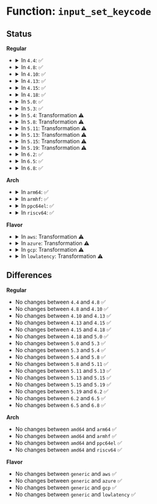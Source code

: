 # Function: <code>input_set_keycode</code>

## Status
<b>Regular</b>
<ul>
<li>
<details>
<summary>In <code>4.4</code>: ✅</summary>

```c
int input_set_keycode(struct input_dev *dev, const struct input_keymap_entry *ke);
```

**Collision:** Unique Global

**Inline:** No

**Transformation:** False

**Instances:**

```
In drivers/input/input.c (ffffffff816699b0)
Location: drivers/input/input.c:896
Inline: False
Direct callers:
  - drivers/tty/vt/keyboard.c:setkeycode_helper
  - drivers/input/evdev.c:evdev_handle_set_keycode
  - drivers/input/evdev.c:evdev_handle_set_keycode_v2
```
**Symbols:**

```
ffffffff816699b0-ffffffff81669ab9: input_set_keycode (STB_GLOBAL)
```
</details>
</li>
<li>
<details>
<summary>In <code>4.8</code>: ✅</summary>

```c
int input_set_keycode(struct input_dev *dev, const struct input_keymap_entry *ke);
```

**Collision:** Unique Global

**Inline:** No

**Transformation:** False

**Instances:**

```
In drivers/input/input.c (ffffffff816c9c50)
Location: drivers/input/input.c:895
Inline: False
Direct callers:
  - drivers/tty/vt/keyboard.c:setkeycode_helper
  - drivers/input/evdev.c:evdev_handle_set_keycode_v2
  - drivers/input/evdev.c:evdev_handle_set_keycode
```
**Symbols:**

```
ffffffff816c9c50-ffffffff816c9d4b: input_set_keycode (STB_GLOBAL)
```
</details>
</li>
<li>
<details>
<summary>In <code>4.10</code>: ✅</summary>

```c
int input_set_keycode(struct input_dev *dev, const struct input_keymap_entry *ke);
```

**Collision:** Unique Global

**Inline:** No

**Transformation:** False

**Instances:**

```
In drivers/input/input.c (ffffffff816f7c30)
Location: drivers/input/input.c:895
Inline: False
Direct callers:
  - drivers/tty/vt/keyboard.c:setkeycode_helper
  - drivers/input/evdev.c:evdev_handle_set_keycode_v2
  - drivers/input/evdev.c:evdev_handle_set_keycode
```
**Symbols:**

```
ffffffff816f7c30-ffffffff816f7d2b: input_set_keycode (STB_GLOBAL)
```
</details>
</li>
<li>
<details>
<summary>In <code>4.13</code>: ✅</summary>

```c
int input_set_keycode(struct input_dev *dev, const struct input_keymap_entry *ke);
```

**Collision:** Unique Global

**Inline:** No

**Transformation:** False

**Instances:**

```
In drivers/input/input.c (ffffffff8170d6d0)
Location: drivers/input/input.c:895
Inline: False
Direct callers:
  - drivers/tty/vt/keyboard.c:setkeycode_helper
  - drivers/input/evdev.c:evdev_handle_set_keycode_v2
  - drivers/input/evdev.c:evdev_handle_set_keycode
```
**Symbols:**

```
ffffffff8170d6d0-ffffffff8170d7c7: input_set_keycode (STB_GLOBAL)
```
</details>
</li>
<li>
<details>
<summary>In <code>4.15</code>: ✅</summary>

```c
int input_set_keycode(struct input_dev *dev, const struct input_keymap_entry *ke);
```

**Collision:** Unique Global

**Inline:** No

**Transformation:** False

**Instances:**

```
In drivers/input/input.c (ffffffff8177e910)
Location: drivers/input/input.c:895
Inline: False
Direct callers:
  - drivers/tty/vt/keyboard.c:setkeycode_helper
  - drivers/input/evdev.c:evdev_handle_set_keycode_v2
  - drivers/input/evdev.c:evdev_handle_set_keycode
```
**Symbols:**

```
ffffffff8177e910-ffffffff8177ea0d: input_set_keycode (STB_GLOBAL)
```
</details>
</li>
<li>
<details>
<summary>In <code>4.18</code>: ✅</summary>

```c
int input_set_keycode(struct input_dev *dev, const struct input_keymap_entry *ke);
```

**Collision:** Unique Global

**Inline:** No

**Transformation:** False

**Instances:**

```
In drivers/input/input.c (ffffffff817bf930)
Location: drivers/input/input.c:903
Inline: False
Direct callers:
  - drivers/tty/vt/keyboard.c:setkeycode_helper
  - drivers/input/evdev.c:evdev_handle_set_keycode_v2
  - drivers/input/evdev.c:evdev_handle_set_keycode
```
**Symbols:**

```
ffffffff817bf930-ffffffff817bfa28: input_set_keycode (STB_GLOBAL)
```
</details>
</li>
<li>
<details>
<summary>In <code>5.0</code>: ✅</summary>

```c
int input_set_keycode(struct input_dev *dev, const struct input_keymap_entry *ke);
```

**Collision:** Unique Global

**Inline:** No

**Transformation:** False

**Instances:**

```
In drivers/input/input.c (ffffffff817e6de0)
Location: drivers/input/input.c:903
Inline: False
Direct callers:
  - drivers/tty/vt/keyboard.c:setkeycode_helper
  - drivers/input/evdev.c:evdev_handle_set_keycode_v2
  - drivers/input/evdev.c:evdev_handle_set_keycode
```
**Symbols:**

```
ffffffff817e6de0-ffffffff817e6ed8: input_set_keycode (STB_GLOBAL)
```
</details>
</li>
<li>
<details>
<summary>In <code>5.3</code>: ✅</summary>

```c
int input_set_keycode(struct input_dev *dev, const struct input_keymap_entry *ke);
```

**Collision:** Unique Global

**Inline:** No

**Transformation:** False

**Instances:**

```
In drivers/input/input.c (ffffffff81827810)
Location: drivers/input/input.c:899
Inline: False
Direct callers:
  - drivers/tty/vt/keyboard.c:setkeycode_helper
  - drivers/input/evdev.c:evdev_handle_set_keycode_v2
  - drivers/input/evdev.c:evdev_handle_set_keycode
```
**Symbols:**

```
ffffffff81827810-ffffffff81827912: input_set_keycode (STB_GLOBAL)
```
</details>
</li>
<li>
<details>
<summary>In <code>5.4</code>: Transformation ⚠️</summary>

```c
int input_set_keycode(struct input_dev *dev, const struct input_keymap_entry *ke);
```

**Collision:** Unique Global

**Inline:** No

**Transformation:** True

**Instances:**

```
In drivers/input/input.c (0)
Location: drivers/input/input.c:926
Inline: False
Direct callers:
  - drivers/tty/vt/keyboard.c:setkeycode_helper
  - drivers/input/evdev.c:evdev_handle_set_keycode_v2
  - drivers/input/evdev.c:evdev_handle_set_keycode
```
**Symbols:**

```
ffffffff81859767-ffffffff81859796: input_set_keycode.cold (STB_LOCAL)
ffffffff81858d70-ffffffff81858e76: input_set_keycode (STB_GLOBAL)
```
</details>
</li>
<li>
<details>
<summary>In <code>5.8</code>: Transformation ⚠️</summary>

```c
int input_set_keycode(struct input_dev *dev, const struct input_keymap_entry *ke);
```

**Collision:** Unique Global

**Inline:** No

**Transformation:** True

**Instances:**

```
In drivers/input/input.c (0)
Location: drivers/input/input.c:926
Inline: False
Direct callers:
  - drivers/tty/vt/keyboard.c:setkeycode_helper
  - drivers/input/evdev.c:evdev_handle_set_keycode_v2
  - drivers/input/evdev.c:evdev_handle_set_keycode
```
**Symbols:**

```
ffffffff8192c30b-ffffffff8192c33a: input_set_keycode.cold (STB_LOCAL)
ffffffff8192a750-ffffffff8192a856: input_set_keycode (STB_GLOBAL)
```
</details>
</li>
<li>
<details>
<summary>In <code>5.11</code>: Transformation ⚠️</summary>

```c
int input_set_keycode(struct input_dev *dev, const struct input_keymap_entry *ke);
```

**Collision:** Unique Global

**Inline:** No

**Transformation:** True

**Instances:**

```
In drivers/input/input.c (0)
Location: drivers/input/input.c:930
Inline: False
Direct callers:
  - drivers/tty/vt/keyboard.c:setkeycode_helper
  - drivers/input/evdev.c:evdev_handle_set_keycode_v2
  - drivers/input/evdev.c:evdev_handle_set_keycode
```
**Symbols:**

```
ffffffff81c23320-ffffffff81c2334f: input_set_keycode.cold (STB_LOCAL)
ffffffff81931960-ffffffff81931a66: input_set_keycode (STB_GLOBAL)
```
</details>
</li>
<li>
<details>
<summary>In <code>5.13</code>: Transformation ⚠️</summary>

```c
int input_set_keycode(struct input_dev *dev, const struct input_keymap_entry *ke);
```

**Collision:** Unique Global

**Inline:** No

**Transformation:** True

**Instances:**

```
In drivers/input/input.c (0)
Location: drivers/input/input.c:930
Inline: False
Direct callers:
  - drivers/tty/vt/keyboard.c:setkeycode_helper
  - drivers/input/evdev.c:evdev_handle_set_keycode_v2
  - drivers/input/evdev.c:evdev_handle_set_keycode
```
**Symbols:**

```
ffffffff81c15416-ffffffff81c15445: input_set_keycode.cold (STB_LOCAL)
ffffffff81914cd0-ffffffff81914dd6: input_set_keycode (STB_GLOBAL)
```
</details>
</li>
<li>
<details>
<summary>In <code>5.15</code>: Transformation ⚠️</summary>

```c
int input_set_keycode(struct input_dev *dev, const struct input_keymap_entry *ke);
```

**Collision:** Unique Global

**Inline:** No

**Transformation:** True

**Instances:**

```
In drivers/input/input.c (0)
Location: drivers/input/input.c:930
Inline: False
Direct callers:
  - drivers/tty/vt/keyboard.c:setkeycode_helper
  - drivers/input/evdev.c:evdev_handle_set_keycode_v2
  - drivers/input/evdev.c:evdev_handle_set_keycode
```
**Symbols:**

```
ffffffff81d2329b-ffffffff81d232ca: input_set_keycode.cold (STB_LOCAL)
ffffffff819b6e60-ffffffff819b6f66: input_set_keycode (STB_GLOBAL)
```
</details>
</li>
<li>
<details>
<summary>In <code>5.19</code>: Transformation ⚠️</summary>

```c
int input_set_keycode(struct input_dev *dev, const struct input_keymap_entry *ke);
```

**Collision:** Unique Global

**Inline:** No

**Transformation:** True

**Instances:**

```
In drivers/input/input.c (0)
Location: drivers/input/input.c:977
Inline: False
Direct callers:
  - drivers/tty/vt/keyboard.c:setkeycode_helper
  - drivers/input/evdev.c:evdev_handle_set_keycode_v2
  - drivers/input/evdev.c:evdev_handle_set_keycode
```
**Symbols:**

```
ffffffff81eef0ad-ffffffff81eef0da: input_set_keycode.cold (STB_LOCAL)
ffffffff81b16bb0-ffffffff81b16cc2: input_set_keycode (STB_GLOBAL)
```
</details>
</li>
<li>
<details>
<summary>In <code>6.2</code>: ✅</summary>

```c
int input_set_keycode(struct input_dev *dev, const struct input_keymap_entry *ke);
```

**Collision:** Unique Global

**Inline:** No

**Transformation:** False

**Instances:**

```
In drivers/input/input.c (ffffffff81ca8020)
Location: drivers/input/input.c:952
Inline: False
Direct callers:
  - drivers/tty/vt/keyboard.c:setkeycode_helper
  - drivers/input/evdev.c:evdev_handle_set_keycode_v2
  - drivers/input/evdev.c:evdev_handle_set_keycode
```
**Symbols:**

```
ffffffff81ca8020-ffffffff81ca81a5: input_set_keycode (STB_GLOBAL)
```
</details>
</li>
<li>
<details>
<summary>In <code>6.5</code>: ✅</summary>

```c
int input_set_keycode(struct input_dev *dev, const struct input_keymap_entry *ke);
```

**Collision:** Unique Global

**Inline:** No

**Transformation:** False

**Instances:**

```
In drivers/input/input.c (ffffffff81d0f530)
Location: drivers/input/input.c:955
Inline: False
Direct callers:
  - drivers/tty/vt/keyboard.c:setkeycode_helper
  - drivers/input/evdev.c:evdev_handle_set_keycode_v2
  - drivers/input/evdev.c:evdev_handle_set_keycode
```
**Symbols:**

```
ffffffff81d0f530-ffffffff81d0f6b5: input_set_keycode (STB_GLOBAL)
```
</details>
</li>
<li>
<details>
<summary>In <code>6.8</code>: ✅</summary>

```c
int input_set_keycode(struct input_dev *dev, const struct input_keymap_entry *ke);
```

**Collision:** Unique Global

**Inline:** No

**Transformation:** False

**Instances:**

```
In drivers/input/input.c (ffffffff81dc5130)
Location: drivers/input/input.c:955
Inline: False
Direct callers:
  - drivers/tty/vt/keyboard.c:setkeycode_helper
  - drivers/input/evdev.c:evdev_handle_set_keycode_v2
  - drivers/input/evdev.c:evdev_handle_set_keycode
```
**Symbols:**

```
ffffffff81dc5130-ffffffff81dc52b5: input_set_keycode (STB_GLOBAL)
```
</details>
</li>
</ul>
<b>Arch</b>
<ul>
<li>
<details>
<summary>In <code>arm64</code>: ✅</summary>

```c
int input_set_keycode(struct input_dev *dev, const struct input_keymap_entry *ke);
```

**Collision:** Unique Global

**Inline:** No

**Transformation:** False

**Instances:**

```
In drivers/input/input.c (ffff800010a98db8)
Location: drivers/input/input.c:926
Inline: False
Direct callers:
  - drivers/tty/vt/keyboard.c:setkeycode_helper
  - drivers/input/evdev.c:evdev_handle_set_keycode_v2
  - drivers/input/evdev.c:evdev_handle_set_keycode
```
**Symbols:**

```
ffff800010a98db8-ffff800010a98f6c: input_set_keycode (STB_GLOBAL)
```
</details>
</li>
<li>
<details>
<summary>In <code>armhf</code>: ✅</summary>

```c
int input_set_keycode(struct input_dev *dev, const struct input_keymap_entry *ke);
```

**Collision:** Unique Global

**Inline:** No

**Transformation:** False

**Instances:**

```
In drivers/input/input.c (c0b7ab2c)
Location: drivers/input/input.c:926
Inline: False
Direct callers:
  - drivers/tty/vt/keyboard.c:setkeycode_helper
  - drivers/input/evdev.c:evdev_handle_set_keycode_v2
  - drivers/input/evdev.c:evdev_handle_set_keycode
```
**Symbols:**

```
c0b7ab2c-c0b7ac7c: input_set_keycode (STB_GLOBAL)
```
</details>
</li>
<li>
<details>
<summary>In <code>ppc64el</code>: ✅</summary>

```c
int input_set_keycode(struct input_dev *dev, const struct input_keymap_entry *ke);
```

**Collision:** Unique Global

**Inline:** No

**Transformation:** False

**Instances:**

```
In drivers/input/input.c (c000000000b77e30)
Location: drivers/input/input.c:926
Inline: False
Direct callers:
  - drivers/tty/vt/keyboard.c:setkeycode_helper
  - drivers/input/evdev.c:evdev_handle_set_keycode_v2
  - drivers/input/evdev.c:evdev_handle_set_keycode
```
**Symbols:**

```
c000000000b77e30-c000000000b77ff4: input_set_keycode (STB_GLOBAL)
```
</details>
</li>
<li>
<details>
<summary>In <code>riscv64</code>: ✅</summary>

```c
int input_set_keycode(struct input_dev *dev, const struct input_keymap_entry *ke);
```

**Collision:** Unique Global

**Inline:** No

**Transformation:** False

**Instances:**

```
In drivers/input/input.c (ffffffe0006a9b28)
Location: drivers/input/input.c:926
Inline: False
Direct callers:
  - drivers/tty/vt/keyboard.c:setkeycode_helper
  - drivers/input/evdev.c:evdev_handle_set_keycode_v2
  - drivers/input/evdev.c:evdev_handle_set_keycode
```
**Symbols:**

```
ffffffe0006a9b28-ffffffe0006a9c2e: input_set_keycode (STB_GLOBAL)
```
</details>
</li>
</ul>
<b>Flavor</b>
<ul>
<li>
<details>
<summary>In <code>aws</code>: Transformation ⚠️</summary>

```c
int input_set_keycode(struct input_dev *dev, const struct input_keymap_entry *ke);
```

**Collision:** Unique Global

**Inline:** No

**Transformation:** True

**Instances:**

```
In drivers/input/input.c (0)
Location: drivers/input/input.c:926
Inline: False
Direct callers:
  - drivers/tty/vt/keyboard.c:setkeycode_helper
  - drivers/input/evdev.c:evdev_handle_set_keycode_v2
  - drivers/input/evdev.c:evdev_handle_set_keycode
```
**Symbols:**

```
ffffffff8180e777-ffffffff8180e7a6: input_set_keycode.cold (STB_LOCAL)
ffffffff8180dd80-ffffffff8180de86: input_set_keycode (STB_GLOBAL)
```
</details>
</li>
<li>
<details>
<summary>In <code>azure</code>: Transformation ⚠️</summary>

```c
int input_set_keycode(struct input_dev *dev, const struct input_keymap_entry *ke);
```

**Collision:** Unique Global

**Inline:** No

**Transformation:** True

**Instances:**

```
In drivers/input/input.c (0)
Location: drivers/input/input.c:926
Inline: False
Direct callers:
  - drivers/tty/vt/keyboard.c:setkeycode_helper
  - drivers/input/evdev.c:evdev_handle_set_keycode_v2
  - drivers/input/evdev.c:evdev_handle_set_keycode
```
**Symbols:**

```
ffffffff817d5ec7-ffffffff817d5ef6: input_set_keycode.cold (STB_LOCAL)
ffffffff817d54d0-ffffffff817d55d6: input_set_keycode (STB_GLOBAL)
```
</details>
</li>
<li>
<details>
<summary>In <code>gcp</code>: Transformation ⚠️</summary>

```c
int input_set_keycode(struct input_dev *dev, const struct input_keymap_entry *ke);
```

**Collision:** Unique Global

**Inline:** No

**Transformation:** True

**Instances:**

```
In drivers/input/input.c (0)
Location: drivers/input/input.c:926
Inline: False
Direct callers:
  - drivers/tty/vt/keyboard.c:setkeycode_helper
  - drivers/input/evdev.c:evdev_handle_set_keycode_v2
  - drivers/input/evdev.c:evdev_handle_set_keycode
```
**Symbols:**

```
ffffffff8184d8f7-ffffffff8184d926: input_set_keycode.cold (STB_LOCAL)
ffffffff8184cf00-ffffffff8184d006: input_set_keycode (STB_GLOBAL)
```
</details>
</li>
<li>
<details>
<summary>In <code>lowlatency</code>: Transformation ⚠️</summary>

```c
int input_set_keycode(struct input_dev *dev, const struct input_keymap_entry *ke);
```

**Collision:** Unique Global

**Inline:** No

**Transformation:** True

**Instances:**

```
In drivers/input/input.c (0)
Location: drivers/input/input.c:926
Inline: False
Direct callers:
  - drivers/tty/vt/keyboard.c:setkeycode_helper
  - drivers/input/evdev.c:evdev_handle_set_keycode_v2
  - drivers/input/evdev.c:evdev_handle_set_keycode
```
**Symbols:**

```
ffffffff81868ad1-ffffffff81868b00: input_set_keycode.cold (STB_LOCAL)
ffffffff818680c0-ffffffff818681c6: input_set_keycode (STB_GLOBAL)
```
</details>
</li>
</ul>

## Differences
<b>Regular</b>
<ul>
<li>
No changes between <code>4.4</code> and <code>4.8</code> ✅
</li>
<li>
No changes between <code>4.8</code> and <code>4.10</code> ✅
</li>
<li>
No changes between <code>4.10</code> and <code>4.13</code> ✅
</li>
<li>
No changes between <code>4.13</code> and <code>4.15</code> ✅
</li>
<li>
No changes between <code>4.15</code> and <code>4.18</code> ✅
</li>
<li>
No changes between <code>4.18</code> and <code>5.0</code> ✅
</li>
<li>
No changes between <code>5.0</code> and <code>5.3</code> ✅
</li>
<li>
No changes between <code>5.3</code> and <code>5.4</code> ✅
</li>
<li>
No changes between <code>5.4</code> and <code>5.8</code> ✅
</li>
<li>
No changes between <code>5.8</code> and <code>5.11</code> ✅
</li>
<li>
No changes between <code>5.11</code> and <code>5.13</code> ✅
</li>
<li>
No changes between <code>5.13</code> and <code>5.15</code> ✅
</li>
<li>
No changes between <code>5.15</code> and <code>5.19</code> ✅
</li>
<li>
No changes between <code>5.19</code> and <code>6.2</code> ✅
</li>
<li>
No changes between <code>6.2</code> and <code>6.5</code> ✅
</li>
<li>
No changes between <code>6.5</code> and <code>6.8</code> ✅
</li>
</ul>
<b>Arch</b>
<ul>
<li>
No changes between <code>amd64</code> and <code>arm64</code> ✅
</li>
<li>
No changes between <code>amd64</code> and <code>armhf</code> ✅
</li>
<li>
No changes between <code>amd64</code> and <code>ppc64el</code> ✅
</li>
<li>
No changes between <code>amd64</code> and <code>riscv64</code> ✅
</li>
</ul>
<b>Flavor</b>
<ul>
<li>
No changes between <code>generic</code> and <code>aws</code> ✅
</li>
<li>
No changes between <code>generic</code> and <code>azure</code> ✅
</li>
<li>
No changes between <code>generic</code> and <code>gcp</code> ✅
</li>
<li>
No changes between <code>generic</code> and <code>lowlatency</code> ✅
</li>
</ul>
